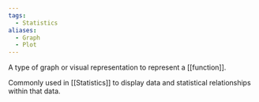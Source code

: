 ```yaml
---
tags:
  - Statistics
aliases:
  - Graph
  - Plot
---
```

A type of graph or visual representation to represent a [[function]]. 

Commonly used in [[Statistics]] to display data and statistical relationships within that data.

